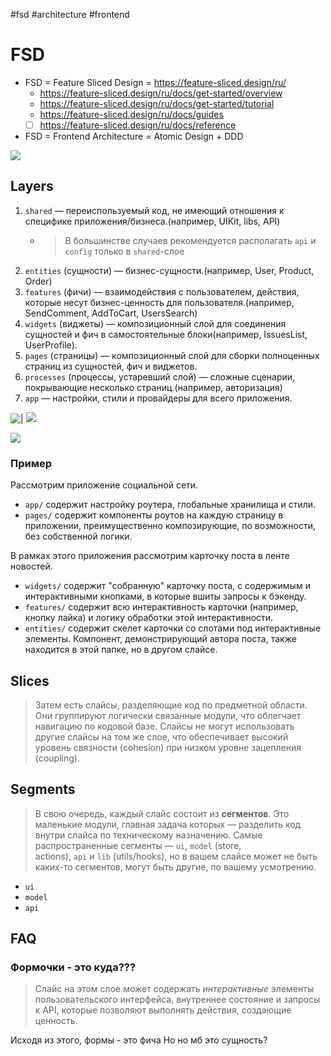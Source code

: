 #fsd #architecture #frontend 

# FSD

- FSD = Feature Sliced Design = https://feature-sliced.design/ru/
	- https://feature-sliced.design/ru/docs/get-started/overview
	- https://feature-sliced.design/ru/docs/get-started/tutorial
	- https://feature-sliced.design/ru/docs/guides
	- [ ] https://feature-sliced.design/ru/docs/reference
- FSD = Frontend Architecture = Atomic Design + DDD 

![](fsd.png)

## Layers

1. `shared` — переиспользуемый код, не имеющий отношения к специфике приложения/бизнеса.(например, UIKit, libs, API)
	- >В большинстве случаев рекомендуется располагать `api` и `config` только в `shared`-слое
2. `entities` (сущности) — бизнес-сущности.(например, User, Product, Order)
3. `features` (фичи) — взаимодействия с пользователем, действия, которые несут бизнес-ценность для пользователя.(например, SendComment, AddToCart, UsersSearch)
4. `widgets` (виджеты) — композиционный слой для соединения сущностей и фич в самостоятельные блоки(например, IssuesList, UserProfile).
5. `pages` (страницы) — композиционный слой для сборки полноценных страниц из сущностей, фич и виджетов.
6. `processes` (процессы, устаревший слой) — сложные сценарии, покрывающие несколько страниц.(например, авторизация)
7. `app` — настройки, стили и провайдеры для всего приложения.

![|](fsd-layers.png)
![](fsd-twitter.png)

![](fsd-github.png)

### Пример

Рассмотрим приложение социальной сети.

- `app/` содержит настройку роутера, глобальные хранилища и стили.
- `pages/` содержит компоненты роутов на каждую страницу в приложении, преимущественно композирующие, по возможности, без собственной логики.

В рамках этого приложения рассмотрим карточку поста в ленте новостей.

- `widgets/` содержит "собранную" карточку поста, с содержимым и интерактивными кнопками, в которые вшиты запросы к бэкенду.
- `features/` содержит всю интерактивность карточки (например, кнопку лайка) и логику обработки этой интерактивности.
- `entities/` содержит скелет карточки со слотами под интерактивные элементы. Компонент, демонстрирующий автора поста, также находится в этой папке, но в другом слайсе.


## Slices

>Затем есть слайсы, разделяющие код по предметной области. Они группируют логически связанные модули, что облегчает навигацию по кодовой базе. Слайсы не могут использовать другие слайсы на том же слое, что обеспечивает высокий уровень связности (cohesion) при низком уровне зацепления (coupling).

## Segments

>В свою очередь, каждый слайс состоит из **сегментов**. Это маленькие модули, главная задача которых — разделить код внутри слайса по техническому назначению. Самые распространенные сегменты — `ui`, `model` (store, actions), `api` и `lib` (utils/hooks), но в вашем слайсе может не быть каких-то сегментов, могут быть другие, по вашему усмотрению.

- `ui`
- `model`
- `api`

## FAQ

### Формочки - это куда???

>Слайс на этом слое может содержать _интерактивные_ элементы пользовательского интерфейса, внутреннее состояние и запросы к API, которые позволяют выполнять действия, создающие ценность.

Исходя из этого, формы - это фича
Но но мб это сущность? 